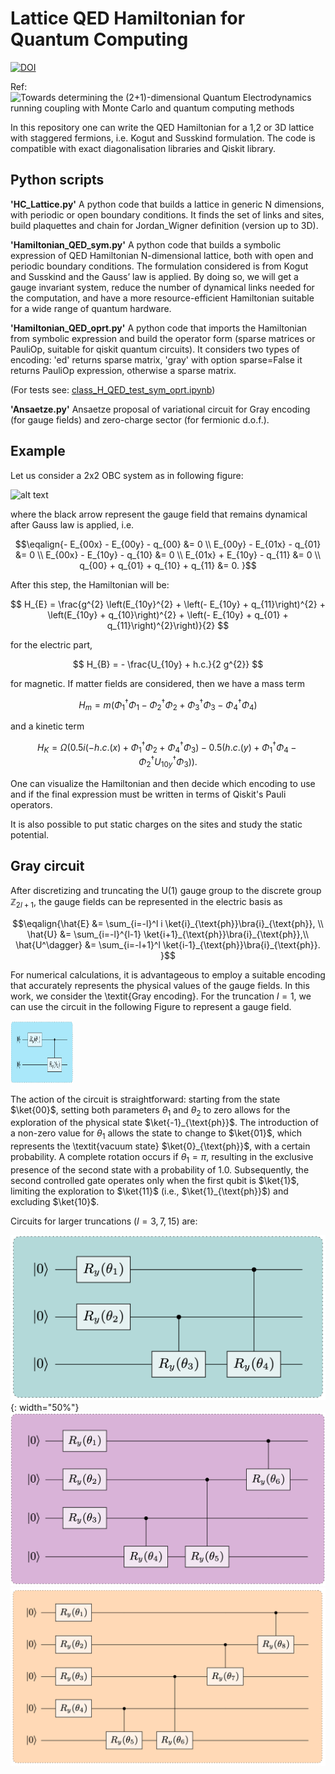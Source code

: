 # Lattice QED Hamiltonian for Quantum Computing



[![DOI](https://zenodo.org/badge/DOI/10.5281/zenodo.11046038.svg)](https://doi.org/10.5281/zenodo.11046038)

Ref: ![Towards determining the (2+1)-dimensional Quantum Electrodynamics running coupling with Monte Carlo and quantum computing methods](https://arxiv.org/abs/2404.17545)



In this repository one can write the QED Hamiltonian for a 1,2 or 3D lattice with staggered fermions, i.e. Kogut and Susskind formulation. The code is compatible with exact diagonalisation libraries and Qiskit library.

## Python scripts
**'HC_Lattice.py'**
A python code that builds a lattice in generic N dimensions, with periodic or open boundary conditions.
It finds the set of links and sites, build plaquettes and chain for Jordan_Wigner definition (version up to 3D).

**'Hamiltonian_QED_sym.py'**
A python code that builds a symbolic expression of QED Hamiltonian N-dimensional lattice, both with open and periodic boundary conditions. The formulation considered is from Kogut and Susskind and the Gauss’ law is applied.
By doing so, we will get a gauge invariant system, reduce the number of dynamical links needed
for the computation, and have a more resource-efficient Hamiltonian suitable for a wide range of
quantum hardware.

**'Hamiltonian_QED_oprt.py'**
A python code that imports the Hamiltonian from symbolic expression and build the operator form (sparse matrices or PauliOp, suitable for qiskit quantum circuits).
It considers two types of encoding: 'ed' returns sparse matrix, 'gray' with option sparse=False it returns PauliOp expression, otherwise a sparse matrix.

(For tests see: [class_H_QED_test_sym_oprt.ipynb](https://github.com/ariannacrippa/QC_lattice_H/blob/main/notebooks/class_H_QED_test_sym_oprt.ipynb))

**'Ansaetze.py'**
Ansaetze proposal of variational circuit for Gray encoding (for gauge fields) and zero-charge sector (for fermionic d.o.f.).


## Example

Let us consider a 2x2 OBC system as in following figure:

![alt text](https://github.com/ariannacrippa/QC_lattice_H/blob/main/notebooks/system_2x2_OBC_gausslawTrue.png)

where the black arrow represent the gauge field that remains dynamical after Gauss law is applied, i.e.

$$\eqalign{- E_{00x} - E_{00y} - q_{00} &= 0 \\
E_{00y} - E_{01x} - q_{01} &= 0 \\
E_{00x} - E_{10y} - q_{10} &= 0 \\
E_{01x} + E_{10y} - q_{11} &= 0 \\
q_{00} + q_{01} + q_{10} + q_{11} &= 0.
}$$

After this step, the Hamiltonian will be:

$$
H_{E} = \frac{g^{2} \left(E_{10y}^{2} + \left(- E_{10y} + q_{11}\right)^{2} + \left(E_{10y} + q_{10}\right)^{2} + \left(- E_{10y} + q_{01} + q_{11}\right)^{2}\right)}{2}
$$

for the electric part,

$$
H_{B} = - \frac{U_{10y} + h.c.}{2 g^{2}}
$$

for magnetic. If matter fields are considered, then we have a mass term

$$
H_{m} = m \left(\Phi_{1}^{\dagger} \Phi_{1} - \Phi_{2}^{\dagger} \Phi_{2} + \Phi_{3}^{\dagger} \Phi_{3} - \Phi_{4}^{\dagger} \Phi_{4}\right)
$$

and a kinetic term

$$
H_{K} = \Omega \left(0.5 i \left(- h.c.(x) + \Phi_{1}^{\dagger} \Phi_{2} + \Phi_{4}^{\dagger} \Phi_{3}\right) - 0.5 \left(h.c.(y) + \Phi_{1}^{\dagger} \Phi_{4} - \Phi_{2}^{\dagger} U_{10y}^{\dagger} \Phi_{3}\right)\right).
$$

One can visualize the Hamiltonian and then decide which encoding to use and if the final expression must be written in terms of Qiskit's Pauli operators.

It is also possible to put static charges on the sites and study the static potential.

## Gray circuit

After discretizing and truncating the U(1) gauge group to the discrete group $`\mathbb{Z}_{2l+1}`$, the gauge fields can be represented in the electric basis as

$$\eqalign{\hat{E} &= \sum_{i=-l}^l i \ket{i}_{\text{ph}}\bra{i}_{\text{ph}}, \\
    \hat{U} &= \sum_{i=-l}^{l-1} \ket{i+1}_{\text{ph}}\bra{i}_{\text{ph}},\\
    \hat{U^\dagger} &= \sum_{i=-l+1}^l \ket{i-1}_{\text{ph}}\bra{i}_{\text{ph}}.
}$$

For numerical calculations, it is advantageous to employ a suitable encoding that accurately represents the physical values of the gauge fields.
In this work, we consider the \textit{Gray encoding}.
For the truncation $`l=1`$, we can use the circuit in the following Figure to represent a gauge field.

<img src="https://github.com/ariannacrippa/QC_lattice_H/blob/main/notebooks/gray_circuit_l1.png" width="100" height="100">

The action of the circuit is straightforward: starting from the state $`\ket{00}`$, setting both parameters $`\theta_1`$ and $`\theta_2`$ to zero allows for the exploration of the physical state $`\ket{-1}_{\text{ph}}`$. The introduction of a non-zero value for $`\theta_1`$ allows the state to change to $`\ket{01}`$, which represents the  \textit{vacuum state} $`\ket{0}_{\text{ph}}`$, with a certain probability. A complete rotation occurs if $`\theta_1=\pi`$, resulting in the exclusive presence of the second state with a probability of 1.0. Subsequently, the second controlled gate operates only when the first qubit is $`\ket{1}`$, limiting the exploration to $`\ket{11}`$ (i.e., $`\ket{1}_{\text{ph}}`$) and excluding $`\ket{10}`$.

Circuits for larger truncations ($`l=3,7,15`$) are:

![alt text](https://github.com/ariannacrippa/QC_lattice_H/blob/main/notebooks/gray_circuit_l3.png){: width="50%"}
![alt text](https://github.com/ariannacrippa/QC_lattice_H/blob/main/notebooks/gray_circuit_l7.png)
![alt text](https://github.com/ariannacrippa/QC_lattice_H/blob/main/notebooks/gray_circuit_l15.png)


